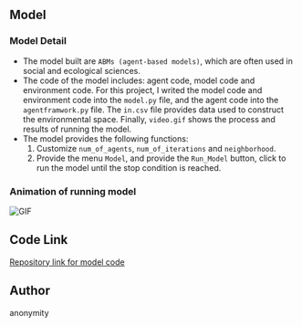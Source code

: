 ## Model

### Model Detail

 - The model built are ```ABMs (agent-based models)```, which are often used in social and ecological sciences. 
 - The code of the model includes: agent code, model code and environment code. For this project, I writed the model code and environment code into the ```model.py``` file, and the agent code into the ```agentframwork.py``` file. The ```in.csv``` file provides data used to construct the environmental space. Finally, ```video.gif``` shows the process and results of running the model.
 - The model provides the following functions:
    1. Customize ```num_of_agents```, ```num_of_iterations``` and ```neighborhood```.
    2. Provide the menu ```Model```, and provide the ```Run_Model``` button, click to run the model until the stop condition is reached.


### Animation of running model

![GIF](https://github.com/hpwonder1/Geography-Programming-Courses/blob/main/video.gif?raw=true)   

## Code Link

[Repository link for model code](https://github.com/hpwonder1/Geography-Programming-Courses)

## Author

anonymity
